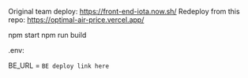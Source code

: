 Original team deploy: https://front-end-iota.now.sh/
Redeploy from this repo: https://optimal-air-price.vercel.app/

npm start 
npm run build

.env:

BE_URL = `BE deploy link here` 
